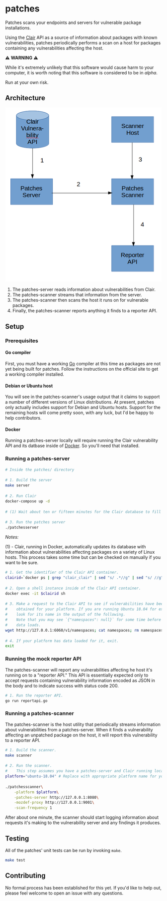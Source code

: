 # patches

Patches scans your endpoints and servers for vulnerable package installations.

Using the [Clair](https://coreos.com/clair/docs/latest/) API as a source of
information about packages with known vulnerabilities, patches periodically
performs a scan on a host for packages containing any vulnerabilities affecting
the host.


⚠️  **WARNING** ⚠️

While it's extremely unlikely that this software would cause harm to your
computer, it is worth noting that this software is considered to be in _alpha_.

Run at your own risk.

## Architecture

![Architecture diagram](https://raw.githubusercontent.com/Atelier-Arcadia/patches/master/docs/arch.png)

1. The patches-server reads information about vulnerabilities from Clair.
2. The patches-scanner streams that information from the server.
3. The patches-scanner then scans the host it runs on for vulnerable packages.
4. Finally, the patches-scanner reports anything it finds to a reporter API.

## Setup

### Prerequisites

#### Go compiler

First, you must have a working [Go](https://golang.org/) compiler at this time
as packages are not yet being built for patches.  Follow the instructions on
the official site to get a working compiler installed.

#### Debian or Ubuntu host

You will see in the patches-scanner's usage output that it claims to support a
number of different versions of Linux distributions.  At present, patches only
actually includes support for Debian and Ubuntu hosts.  Support for the
remaining hosts will come pretty soon, with any luck, but I'd be happy to help
contributors.

#### Docker

Running a patches-server locally will require running the Clair vulnerability
API and its datbase inside of [Docker](https://www.docker.com/). So you'll
need that installed.

### Running a patches-server

```bash
# Inside the patches/ directory

# 1. Build the server
make server

# 2. Run Clair
docker-compose up -d

# (1) Wait about ten or fifteen minutes for the Clair database to fill up.

# 3. Run the patches server
./patchesserver
```

_Notes:_

(1) - Clair, running in Docker, automatically updates its database with
information about vulnerabilities affecting packages on a variety of
Linux hosts.  This process takes some time but can be checked on manually if
you want to be sure.

```bash
# 1. Get the identifier of the Clair API container.
clairid=`docker ps | grep "clair_clair" | sed "s/ .*//g" | sed "s/ //g"`

# 2. Open a shell instance inside of the Clair API container.
docker exec -it $clairid sh

# 3. Make a request to the Clair API to see if vulnerabilities have been
#    obtained for your platform. If you are running Ubuntu 18.04 for example,
#    look for its name in the output of the following.
#    Note that you may see `{"namespaces": null}` for some time before any
#    data loads.
wget http://127.0.0.1:6060/v1/namespaces; cat namespaces; rm namespaces

# 4. If your platform has data loaded for it, exit.
exit
```

### Running the mock reporter API

The patches-scanner will report any vulnerabilities affecting he host it's
running on to a "reporter API." This API is essentially expected only to
accept requests containing vulnerability information encoded as JSON in the
body and to indicate success with status code 200.

```bash
# 1. Run the reporter API.
go run reportapi.go
```

### Running a patches-scanner

The patches-scanner is the host utility that periodically streams information
about vulnerabilities from a patches-server.  When it finds a vulnerability
affecting an unpatched package on the host, it will report this vulnerability
to a reporter API.

```bash
# 1. Build the scanner.
make scanner

# 2. Run the scanner.
#    This step assumes you have a patches-server and Clair running locally.
platform="ubuntu-18.04" # Replace with appropriate platform name for you

./patchesscanner\
	-platform $platform\
	-patches-server http://127.0.0.1:8080\
	-mozdef-proxy http://127.0.0.1:9001\
	-scan-frequency 1
```

After about one minute, the scanner should start logging information about
requests it's making to the vulnerability server and any findings it produces.

## Testing

All of the patches' unit tests can be run by invoking `make`.

```bash
make test
```

## Contributing

No formal process has been established for this yet.
If you'd like to help out, please feel welcome to open an issue with any
questions.
